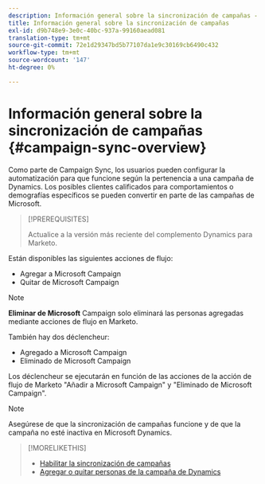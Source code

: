 ```yaml
---
description: Información general sobre la sincronización de campañas - Documentos de Marketo - Documentación del producto
title: Información general sobre la sincronización de campañas
exl-id: d9b748e9-3e0c-40bc-937a-99160aead081
translation-type: tm+mt
source-git-commit: 72e1d29347bd5b77107da1e9c30169cb6490c432
workflow-type: tm+mt
source-wordcount: '147'
ht-degree: 0%

---
```


# Información general sobre la sincronización de campañas {#campaign-sync-overview}

Como parte de Campaign Sync, los usuarios pueden configurar la automatización para que funcione según la pertenencia a una campaña de Dynamics. Los posibles clientes calificados para comportamientos o demografías específicos se pueden convertir en parte de las campañas de Microsoft.

>[!PREREQUISITES]
>
>Actualice a la versión más reciente del complemento Dynamics para Marketo.

Están disponibles las siguientes acciones de flujo:

* Agregar a Microsoft Campaign
* Quitar de Microsoft Campaign

>[!NOTE]
>
>**Eliminar de Microsoft** Campaign solo eliminará las personas agregadas mediante acciones de flujo en Marketo.

También hay dos déclencheur:

* Agregado a Microsoft Campaign
* Eliminado de Microsoft Campaign

Los déclencheur se ejecutarán en función de las acciones de la acción de flujo de Marketo &quot;Añadir a Microsoft Campaign&quot; y &quot;Eliminado de Microsoft Campaign&quot;.

>[!NOTE]
>
>Asegúrese de que la sincronización de campañas funcione y de que la campaña no esté inactiva en Microsoft Dynamics.

>[!MORELIKETHIS]
>
>* [Habilitar la sincronización de campañas](/help/marketo/product-docs/crm-sync/microsoft-dynamics-sync/microsoft-dynamics-sync-details/enable-campaign-sync.md)
>* [Agregar o quitar personas de la campaña de Dynamics](/help/marketo/product-docs/core-marketo-concepts/smart-campaigns/microsoft-dynamics-flow-actions/add-or-remove-people-from-your-dynamics-campaign.md)

